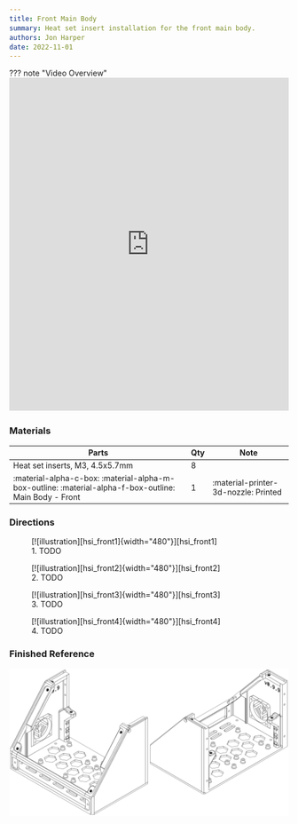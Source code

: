 ```yaml
---
title: Front Main Body
summary: Heat set insert installation for the front main body.
authors: Jon Harper
date: 2022-11-01
---
```



??? note "Video Overview"
    <iframe src="https://jon-harper.github.io/OmniBox/video/hsi_front.mp4" frameborder="0" width="100%" height="600px" allowfullscreen></iframe>

### Materials

| Parts                             | Qty | Note                            |
|-----------------------------------|-----|---------------------------------|
| Heat set inserts, M3, 4.5x5.7mm   | 8   |                                 |
| :material-alpha-c-box: :material-alpha-m-box-outline: :material-alpha-f-box-outline: Main Body - Front | 1   | :material-printer-3d-nozzle: Printed |

### Directions
                                                            
<figure markdown>
  [![illustration][hsi_front1]{width="480"}][hsi_front1]
  <figcaption>1. TODO</figcaption>
</figure>

<figure markdown>
  [![illustration][hsi_front2]{width="480"}][hsi_front2]
  <figcaption>2. TODO</figcaption>
</figure>

<figure markdown>
  [![illustration][hsi_front3]{width="480"}][hsi_front3]
  <figcaption>3. TODO</figcaption>
</figure>

<figure markdown>
  [![illustration][hsi_front4]{width="480"}][hsi_front4]
  <figcaption>4. TODO</figcaption>
</figure>


### Finished Reference

[![illustration][hsi_front_final]][hsi_front_final]

[hsi_front1]: ../img/assembly/hsi/front/front_hsi1.png
[hsi_front2]: ../img/assembly/hsi/front/front_hsi2.png
[hsi_front3]: ../img/assembly/hsi/front/front_hsi3.png
[hsi_front4]: ../img/assembly/hsi/front/front_hsi4.png
[hsi_front_final]: ../img/assembly/hsi/front/front_hsi_final.png
